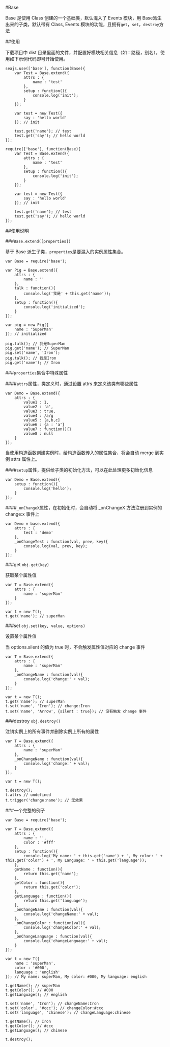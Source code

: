 #Base

Base 是使用 Class 创建的一个基础类，默认混入了 Events 模块，用 Base派生出来的子类，默认带有 Class, Events 模块的功能，且拥有``get``，``set``，``destroy``方法

##使用

下载项目中 dist 目录里面的文件，并配置好模块相关信息（如：路径，别名），使用如下示例代码即可开始使用。

```
seajs.use(['base'], function(Base){
    var Test = Base.extend({
        attrs : {
            name : 'test'
        },
        setup : function(){
            console.log('init');
        }
    });
    
    var test = new Test({
        say : 'hello world'
    }); // init
    
    test.get('name'); // test
    test.get('say'); // hello world
});

require(['base'], function(Base){
    var Test = Base.extend({
        attrs : {
            name : 'test'
        },
        setup : function(){
            console.log('init');
        }
    });
    
    var test = new Test({
        say : 'hello world'
    }); // init
    
    test.get('name'); // test
    test.get('say'); // hello world
});
```

##使用说明

###``Base.extend([properties])``

基于 Base 派生子类，``properties``是要混入的实例属性集合。

```
var Base = require('base');

var Pig = Base.extend({
    attrs : {
        name : ''
    },
    talk : function(){
        console.log('我是' + this.get('name'));
    },
    setup : function(){
        console.log('initialized');
    }
});

var pig = new Pig({
    name : 'SuperMan'
}); // initialized

pig.talk(); // 我是SuperMan
pig.get('name'); // SuperMan
pig.set('name', 'Iron');
pig.talk(); // 我是Iron
pig.get('name'); // Iron
```

###``properties``集合中特殊属性

####``attrs``属性，类定义时，通过设置 attrs 来定义该类有哪些属性

```
var Demo = Base.extend({
    attrs : {
        value1 : 1,
        value2 : 'a',
        value3 : true,
        value4 : /a/g
        value5 : [a,b,c]
        value6 : {a : 'a'}
        value7 : function(){}
        value8 : null
    }
});
```

当使用构造函数创建实例时，给构造函数传入的属性集合，将会自动 merge 到实例 attrs 属性上。

####``setup``属性，提供给子类的初始化方法，可以在此处理更多初始化信息

```
var Demo = Base.extend({
    setup : function(){
        console.log('hello');
    }
});
```

####``_onChangeX``属性，在初始化时，会自动将 _onChangeX 方法注册到实例的 change:x 事件上

```
var Demo = base.extend({
    attrs : {
        test : 'demo'
    },
    _onChangeTest : function(val, prev, key){
        console.log(val, prev, key);
    }
});
```

###get ``obj.get(key)``

获取某个属性值

```
var T = Base.extend({
    attrs : {
        name : 'superMan'
    }
});

var t = new T();
t.get('name'); // superMan
```

###set ``obj.set(key, value, options)``

设置某个属性值

当 options.silent 的值为 true 时，不会触发属性值对应的 change 事件

```
var T = Base.extend({
    attrs : {
        name : 'superMan'
    },
    _onChangeName : function(val){
        conaole.log('change:' + val);
    }
});

var t = new T();
t.get('name'); // superMan
t.set('name', 'Iron'); // change:Iron
t.set('name', 'Arrow', {silent : true}); // 没有触发 change 事件
```

###destroy ``obj.destroy()``

注销实例上的所有事件并删除实例上所有的属性

```
var T = Base.extend({
    attrs : {
        name : 'superMan'
    },
    _onChangeName : function(val){
        console.log('change:' + val);
    }
});

var t = new T();

t.destroy();
t.attrs // undefined
t.trigger('change:name'); // 无效果
```

###一个完整的例子

```
var Base = require('base');

var T = Base.extend({
    attrs : {
        name : '',
        color : '#fff'
    },
    setup : function(){
        console.log('My name: ' + this.get('name') + ', My color: ' + this.get('color') + ', My Language: ' + this.get('language'));
    },
    getName : function(){
        return this.get('name');
    },
    getColor : function(){
        return this.get('color');
    },
    getLanguage : function(){
        return this.get('language');
    },
    _onChangeName : function(val){
        console.log('changeName:' + val);
    },
    _onChangeColor : function(val){
        console.log('changeColor:' + val);
    },
    _onChangeLanguage : function(val){
        console.log('changeLanguage:' + val);
    }
});

var t = new T({
    name : 'superMan',
    color : '#000',
    language : 'english'
}); // My name: superMan, My color: #000, My language: english

t.getName(); // superMan
t.getColor(); // #000
t.getLanguage(); // english

t.set('name', 'Iron'); // changeName:Iron
t.set('color', '#ccc'); // changeColor:#ccc
t.set('language', 'chinese'); // changeLanguage:chinese

t.getName(); // Iron
t.getColor(); // #ccc
t.getLanguage(); // chinese

t.destroy();
```
